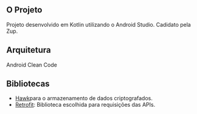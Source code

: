 ## O Projeto

Projeto desenvolvido em Kotlin utilizando o Android Studio. Cadidato pela Zup.

## Arquitetura

Android Clean Code

## Bibliotecas

- [Hawk](https://github.com/orhanobut/hawk)para o armazenamento de dados criptografados.
- [Retrofit](https://square.github.io/retrofit/): Biblioteca escolhida para requisições das APIs.
